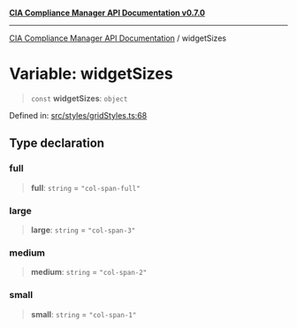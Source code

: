 [**CIA Compliance Manager API Documentation v0.7.0**](../README.md)

***

[CIA Compliance Manager API Documentation](../globals.md) / widgetSizes

# Variable: widgetSizes

> `const` **widgetSizes**: `object`

Defined in: [src/styles/gridStyles.ts:68](https://github.com/Hack23/cia-compliance-manager/blob/main/src/styles/gridStyles.ts#L68)

## Type declaration

### full

> **full**: `string` = `"col-span-full"`

### large

> **large**: `string` = `"col-span-3"`

### medium

> **medium**: `string` = `"col-span-2"`

### small

> **small**: `string` = `"col-span-1"`
